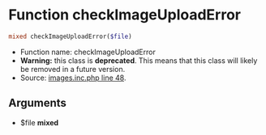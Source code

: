 Function checkImageUploadError
===========================





```php
mixed checkImageUploadError($file)
```

* Function name: checkImageUploadError
* **Warning:** this class is **deprecated**. This means that this class will likely be removed in a future version.
* Source: [images.inc.php line 48](https://github.com/PrestaShop/PrestaShop/blob/1.6.0.14/images.inc.php#L48).

Arguments
---------

* $file **mixed**

